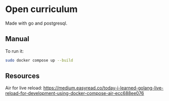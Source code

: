 # Open curriculum

Made with go and postgresql.

## Manual

To run it:

```bash
sudo docker compose up --build 
```


## Resources

Air for live reload:
https://medium.easyread.co/today-i-learned-golang-live-reload-for-development-using-docker-compose-air-ecc688ee076